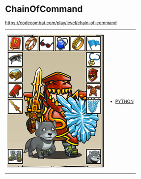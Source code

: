 # ChainOfCommand 

https://codecombat.com/play/level/chain-of-command
<table>
<tr>
<td>

![Hero Picture](hero.png?raw=true "Hero Picture")

</td>
<td>
<ul>
<li>

[PYTHON](ChainOfCommand.py)

</li>
</td>
</tr>
<table>